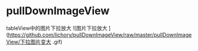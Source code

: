 # pullDownImageView
tableView中的图片下拉放大 
![图片下拉放大 ](https://github.com/lichory/pullDownImageView/raw/master/pullDownImageView/下拉图片变大 .gif)